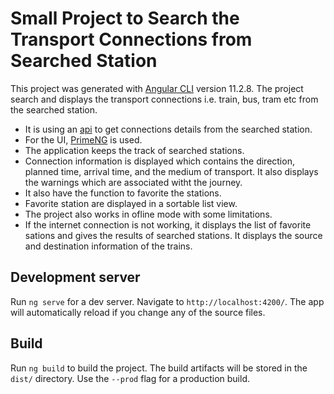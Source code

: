 # Small Project to Search the Transport Connections from Searched Station
This project was generated with [Angular CLI](https://github.com/angular/angular-cli) version 11.2.8.
The project search and displays the transport connections i.e. train, bus, tram etc from the searched station.
 - It is using an [api](https://v5.vbb.transport.rest/) to get connections details from the searched station.
 - For the UI, [PrimeNG](https://www.primefaces.org/primeng/) is used.
 - The application keeps the track of searched stations.
 - Connection information is displayed which contains the direction, planned time, arrival time, and the medium of transport. It also displays the warnings which are associated witht the journey. 
 - It also have the function to favorite the stations.
 - Favorite station are displayed in a sortable list view.
 - The project also works in ofline mode with some limitations.
 - If the internet connection is not working, it displays the list of favorite sations and gives the results of searched stations. It displays the source and destination information of the trains. 


## Development server

Run `ng serve` for a dev server. Navigate to `http://localhost:4200/`. The app will automatically reload if you change any of the source files.

## Build

Run `ng build` to build the project. The build artifacts will be stored in the `dist/` directory. Use the `--prod` flag for a production build.


